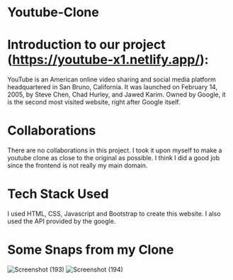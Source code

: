 # Youtube-Clone

# Introduction to our project (https://youtube-x1.netlify.app/):
YouTube is an American online video sharing and social media platform headquartered in San Bruno, California. It was launched on February 14, 2005, by Steve Chen, Chad Hurley, and Jawed Karim. Owned by Google, it is the second most visited website, right after Google itself. 

# Collaborations
There are no collaborations in this project. I took it upon myself to make a youtube clone as close to the original as possible. I think I did a good job since the frontend is not really my main domain. 

# Tech Stack Used
I used HTML, CSS, Javascript and Bootstrap to create this website. I also used the API provided by the google.

# Some Snaps from my Clone
![Screenshot (193)](https://user-images.githubusercontent.com/81103012/166098070-c35c938d-7d59-40d7-935a-caefef75c03d.png)
![Screenshot (194)](https://user-images.githubusercontent.com/81103012/166098071-70d4f7cc-c05d-4be6-a6dd-170c2a3404dc.png)
